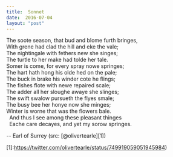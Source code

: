```yaml
---
title:  Sonnet
date:  2016-07-04
layout: "post"
---
```

The soote season, that bud and blome furth bringes,  
With grene had clad the hill and eke the vale;  
The nightingale with fethers new she singes;  
The turtle to her make had tolde her tale.  
Somer is come, for every spray nowe springes;  
The hart hath hong his olde hed on the pale;  
The buck in brake his winder cote he flings;  
The fishes flote with newe repaired scale;  
The adder all her sloughe awaye she slinges;  
The swift swalow pursueth the flyes smale;  
The busy bee her honye now she minges;  
Winter is worne that was the flowers bale.  
&nbsp;&nbsp;And thus I see among these pleasant thinges  
&nbsp;&nbsp;Eache care decayes, and yet my sorow springes.  
  
-- Earl of Surrey (src: [@olivertearle][1])  

[1]:https://twitter.com/olivertearle/status/749919059051945984)
